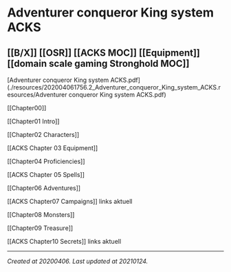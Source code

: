 # Adventurer conqueror King system ACKS 
 [[B/X]] [[OSR]] [[ACKS MOC]] [[Equipment]] [[domain scale gaming Stronghold MOC]] 
---



[Adventurer conqueror King system ACKS.pdf](./resources/202004061756.2_Adventurer_conqueror_King_system_ACKS.resources/Adventurer conqueror King system ACKS.pdf)

[[Chapter00]]

[[Chapter01 Intro]]

[[Chapter02 Characters]]

[[ACKS Chapter 03 Equipment]]

[[Chapter04 Proficiencies]]

[[ACKS Chapter 05 Spells]]

[[Chapter06 Adventures]]

[[ACKS Chapter07 Campaigns]] links aktuell

[[Chapter08 Monsters]]

[[Chapter09 Treasure]]

[[ACKS Chapter10 Secrets]] links aktuell


---

_Created at 20200406._
_Last updated at 20210124._



